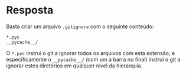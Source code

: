# Resposta

Basta criar um arquivo `.gitignore` com o seguinte conteúdo:

```
*.pyc
__pycache__/
```

O `*.pyc` instrui o git a ignorar todos os arquivos com esta extensão, e especificamente o `__pycache__/` (com um a barra no final) instrui o git a ignorar estes diretórios em qualquer nível da hierarquia.
